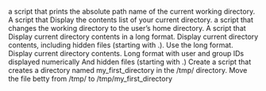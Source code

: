 a script that prints the absolute path name of the current working directory.
A script that Display the contents list of your current directory.
a script that changes the working directory to the user’s home directory.
A script that Display current directory contents in a long format.
Display current directory contents, including hidden files (starting with .). Use the long format.
Display current directory contents.
Long format
with user and group IDs displayed numerically
And hidden files (starting with .)
Create a script that creates a directory named my_first_directory in the /tmp/ directory.
Move the file betty from /tmp/ to /tmp/my_first_directory
